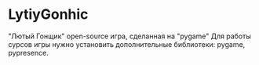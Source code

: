 # LytiyGonhic
"Лютый Гонщик" open-source игра, сделанная на "pygame"
Для работы сурсов игры нужно установить дополнительные библиотеки: pygame, pypresence.
